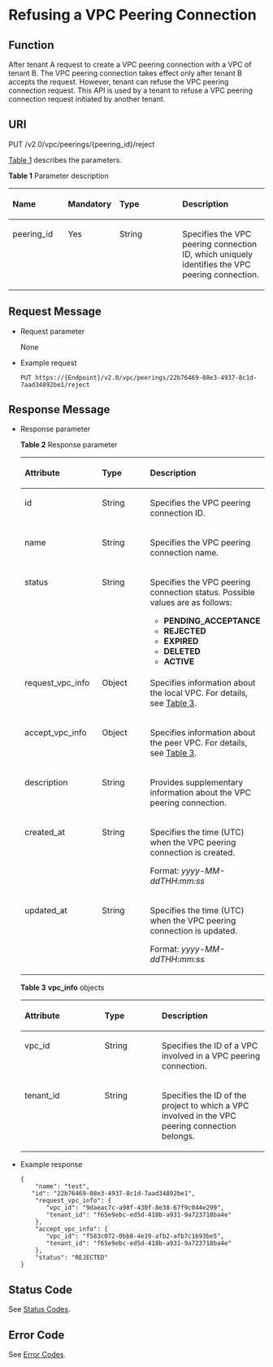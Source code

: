 # Refusing a VPC Peering Connection<a name="vpc_peering_0005"></a>

## Function<a name="section721020365912"></a>

After tenant A request to create a VPC peering connection with a VPC of tenant B. The VPC peering connection takes effect only after tenant B accepts the request. However, tenant can refuse the VPC peering connection request. This API is used by a tenant to refuse a VPC peering connection request initiated by another tenant. 

## URI<a name="section1621114361197"></a>

PUT /v2.0/vpc/peerings/\{peering\_id\}/reject

[Table 1](#table18880184689)  describes the parameters.

**Table  1**  Parameter description

<a name="table18880184689"></a>
<table><thead align="left"><tr id="row13968641385"><th class="cellrowborder" valign="top" width="22.222222222222225%" id="mcps1.2.5.1.1"><p id="p209684410817"><a name="p209684410817"></a><a name="p209684410817"></a><strong id="b842352706195711"><a name="b842352706195711"></a><a name="b842352706195711"></a>Name</strong></p>
</th>
<th class="cellrowborder" valign="top" width="14.14141414141414%" id="mcps1.2.5.1.2"><p id="p69681441386"><a name="p69681441386"></a><a name="p69681441386"></a><strong id="b84235270615219"><a name="b84235270615219"></a><a name="b84235270615219"></a>Mandatory</strong></p>
</th>
<th class="cellrowborder" valign="top" width="27.27272727272727%" id="mcps1.2.5.1.3"><p id="p1096813412811"><a name="p1096813412811"></a><a name="p1096813412811"></a><strong id="b842352706145623"><a name="b842352706145623"></a><a name="b842352706145623"></a>Type</strong></p>
</th>
<th class="cellrowborder" valign="top" width="36.36363636363636%" id="mcps1.2.5.1.4"><p id="p139686416813"><a name="p139686416813"></a><a name="p139686416813"></a><strong id="b8423527061645"><a name="b8423527061645"></a><a name="b8423527061645"></a>Description</strong></p>
</th>
</tr>
</thead>
<tbody><tr id="row19681041189"><td class="cellrowborder" valign="top" width="22.222222222222225%" headers="mcps1.2.5.1.1 "><p id="p1013244217196"><a name="p1013244217196"></a><a name="p1013244217196"></a>peering_id</p>
</td>
<td class="cellrowborder" valign="top" width="14.14141414141414%" headers="mcps1.2.5.1.2 "><p id="p1797015416817"><a name="p1797015416817"></a><a name="p1797015416817"></a>Yes</p>
</td>
<td class="cellrowborder" valign="top" width="27.27272727272727%" headers="mcps1.2.5.1.3 "><p id="p19701411813"><a name="p19701411813"></a><a name="p19701411813"></a>String</p>
</td>
<td class="cellrowborder" valign="top" width="36.36363636363636%" headers="mcps1.2.5.1.4 "><p id="p109701641488"><a name="p109701641488"></a><a name="p109701641488"></a>Specifies the VPC peering connection ID, which uniquely identifies the VPC peering connection.</p>
</td>
</tr>
</tbody>
</table>

## Request Message<a name="section621715361794"></a>

-   Request parameter

    None

-   Example request

    ```
    PUT https://{Endpoint}/v2.0/vpc/peerings/22b76469-08e3-4937-8c1d-7aad34892be1/reject
    ```


## Response Message<a name="section132183368912"></a>

-   Response parameter

    **Table  2**  Response parameter

    <a name="table14258131481112"></a>
    <table><thead align="left"><tr id="row1525861441116"><th class="cellrowborder" valign="top" width="32.81%" id="mcps1.2.4.1.1"><p id="p625881431111"><a name="p625881431111"></a><a name="p625881431111"></a><strong id="b7842554286"><a name="b7842554286"></a><a name="b7842554286"></a>Attribute</strong></p>
    </th>
    <th class="cellrowborder" valign="top" width="23.43%" id="mcps1.2.4.1.2"><p id="p325891414115"><a name="p325891414115"></a><a name="p325891414115"></a><strong id="b384536142817"><a name="b384536142817"></a><a name="b384536142817"></a>Type</strong></p>
    </th>
    <th class="cellrowborder" valign="top" width="43.76%" id="mcps1.2.4.1.3"><p id="p1325811410110"><a name="p1325811410110"></a><a name="p1325811410110"></a><strong id="b183211822815"><a name="b183211822815"></a><a name="b183211822815"></a>Description</strong></p>
    </th>
    </tr>
    </thead>
    <tbody><tr id="row195391034944"><td class="cellrowborder" valign="top" width="32.81%" headers="mcps1.2.4.1.1 "><p id="p1053943410414"><a name="p1053943410414"></a><a name="p1053943410414"></a>id</p>
    </td>
    <td class="cellrowborder" valign="top" width="23.43%" headers="mcps1.2.4.1.2 "><p id="p753963414417"><a name="p753963414417"></a><a name="p753963414417"></a>String</p>
    </td>
    <td class="cellrowborder" valign="top" width="43.76%" headers="mcps1.2.4.1.3 "><p id="p17539123411413"><a name="p17539123411413"></a><a name="p17539123411413"></a>Specifies the VPC peering connection ID.</p>
    </td>
    </tr>
    <tr id="row6258114111117"><td class="cellrowborder" valign="top" width="32.81%" headers="mcps1.2.4.1.1 "><p id="p2258514141119"><a name="p2258514141119"></a><a name="p2258514141119"></a>name</p>
    </td>
    <td class="cellrowborder" valign="top" width="23.43%" headers="mcps1.2.4.1.2 "><p id="p172581414111119"><a name="p172581414111119"></a><a name="p172581414111119"></a>String</p>
    </td>
    <td class="cellrowborder" valign="top" width="43.76%" headers="mcps1.2.4.1.3 "><p id="p225811149115"><a name="p225811149115"></a><a name="p225811149115"></a>Specifies the VPC peering connection name.</p>
    </td>
    </tr>
    <tr id="row45401734847"><td class="cellrowborder" valign="top" width="32.81%" headers="mcps1.2.4.1.1 "><p id="p354083416417"><a name="p354083416417"></a><a name="p354083416417"></a>status</p>
    </td>
    <td class="cellrowborder" valign="top" width="23.43%" headers="mcps1.2.4.1.2 "><p id="p11540034946"><a name="p11540034946"></a><a name="p11540034946"></a>String</p>
    </td>
    <td class="cellrowborder" valign="top" width="43.76%" headers="mcps1.2.4.1.3 "><p id="p11298143785016"><a name="p11298143785016"></a><a name="p11298143785016"></a>Specifies the VPC peering connection status. Possible values are as follows:</p>
    <a name="ul6640134318521"></a><a name="ul6640134318521"></a><ul id="ul6640134318521"><li><strong id="b18672171842812"><a name="b18672171842812"></a><a name="b18672171842812"></a>PENDING_ACCEPTANCE</strong></li><li><strong id="b09601719162819"><a name="b09601719162819"></a><a name="b09601719162819"></a>REJECTED</strong></li><li><strong id="b15732152416282"><a name="b15732152416282"></a><a name="b15732152416282"></a>EXPIRED</strong></li><li><strong id="b145291426192816"><a name="b145291426192816"></a><a name="b145291426192816"></a>DELETED</strong></li><li><strong id="b107851929182819"><a name="b107851929182819"></a><a name="b107851929182819"></a>ACTIVE</strong></li></ul>
    </td>
    </tr>
    <tr id="row925801431119"><td class="cellrowborder" valign="top" width="32.81%" headers="mcps1.2.4.1.1 "><p id="p825911451110"><a name="p825911451110"></a><a name="p825911451110"></a>request_vpc_info</p>
    </td>
    <td class="cellrowborder" valign="top" width="23.43%" headers="mcps1.2.4.1.2 "><p id="p1425911414113"><a name="p1425911414113"></a><a name="p1425911414113"></a>Object</p>
    </td>
    <td class="cellrowborder" valign="top" width="43.76%" headers="mcps1.2.4.1.3 "><p id="p12259181441112"><a name="p12259181441112"></a><a name="p12259181441112"></a>Specifies information about the local VPC. For details, see <a href="#table1125991417114">Table 3</a>.</p>
    </td>
    </tr>
    <tr id="row0259161401118"><td class="cellrowborder" valign="top" width="32.81%" headers="mcps1.2.4.1.1 "><p id="p725941415110"><a name="p725941415110"></a><a name="p725941415110"></a>accept_vpc_info</p>
    </td>
    <td class="cellrowborder" valign="top" width="23.43%" headers="mcps1.2.4.1.2 "><p id="p14259111441119"><a name="p14259111441119"></a><a name="p14259111441119"></a>Object</p>
    </td>
    <td class="cellrowborder" valign="top" width="43.76%" headers="mcps1.2.4.1.3 "><p id="p1225921416112"><a name="p1225921416112"></a><a name="p1225921416112"></a>Specifies information about the peer VPC. For details, see <a href="#table1125991417114">Table 3</a>.</p>
    </td>
    </tr>
    <tr id="row17791105316527"><td class="cellrowborder" valign="top" width="32.81%" headers="mcps1.2.4.1.1 "><p id="p9792195385219"><a name="p9792195385219"></a><a name="p9792195385219"></a>description</p>
    </td>
    <td class="cellrowborder" valign="top" width="23.43%" headers="mcps1.2.4.1.2 "><p id="p3792205365218"><a name="p3792205365218"></a><a name="p3792205365218"></a>String</p>
    </td>
    <td class="cellrowborder" valign="top" width="43.76%" headers="mcps1.2.4.1.3 "><p id="p10792953155215"><a name="p10792953155215"></a><a name="p10792953155215"></a>Provides supplementary information about the VPC peering connection.</p>
    </td>
    </tr>
    <tr id="row4121155915218"><td class="cellrowborder" valign="top" width="32.81%" headers="mcps1.2.4.1.1 "><p id="p1312155914528"><a name="p1312155914528"></a><a name="p1312155914528"></a>created_at</p>
    </td>
    <td class="cellrowborder" valign="top" width="23.43%" headers="mcps1.2.4.1.2 "><p id="p201218597524"><a name="p201218597524"></a><a name="p201218597524"></a>String</p>
    </td>
    <td class="cellrowborder" valign="top" width="43.76%" headers="mcps1.2.4.1.3 "><p id="p1395374115919"><a name="p1395374115919"></a><a name="p1395374115919"></a>Specifies the time (UTC) when the VPC peering connection is created.</p>
    <p id="p65980291419"><a name="p65980291419"></a><a name="p65980291419"></a>Format: <em id="i562317377307"><a name="i562317377307"></a><a name="i562317377307"></a>yyyy-MM-ddTHH:mm:ss</em></p>
    </td>
    </tr>
    <tr id="row15465113115319"><td class="cellrowborder" valign="top" width="32.81%" headers="mcps1.2.4.1.1 "><p id="p74651838533"><a name="p74651838533"></a><a name="p74651838533"></a>updated_at</p>
    </td>
    <td class="cellrowborder" valign="top" width="23.43%" headers="mcps1.2.4.1.2 "><p id="p8465203125315"><a name="p8465203125315"></a><a name="p8465203125315"></a>String</p>
    </td>
    <td class="cellrowborder" valign="top" width="43.76%" headers="mcps1.2.4.1.3 "><p id="p271618182568"><a name="p271618182568"></a><a name="p271618182568"></a>Specifies the time (UTC) when the VPC peering connection is updated.</p>
    <p id="p187161918125617"><a name="p187161918125617"></a><a name="p187161918125617"></a>Format: <em id="i813014313367"><a name="i813014313367"></a><a name="i813014313367"></a>yyyy-MM-ddTHH:mm:ss</em></p>
    </td>
    </tr>
    </tbody>
    </table>

    **Table  3** **vpc\_info**  objects

    <a name="table1125991417114"></a>
    <table><thead align="left"><tr id="row1725931413118"><th class="cellrowborder" valign="top" width="32.81%" id="mcps1.2.4.1.1"><p id="p122592014121114"><a name="p122592014121114"></a><a name="p122592014121114"></a><strong id="b1485913815363"><a name="b1485913815363"></a><a name="b1485913815363"></a>Attribute</strong></p>
    </th>
    <th class="cellrowborder" valign="top" width="23.43%" id="mcps1.2.4.1.2"><p id="p11259121417111"><a name="p11259121417111"></a><a name="p11259121417111"></a><strong id="b2946742193710"><a name="b2946742193710"></a><a name="b2946742193710"></a>Type</strong></p>
    </th>
    <th class="cellrowborder" valign="top" width="43.76%" id="mcps1.2.4.1.3"><p id="p17259191412115"><a name="p17259191412115"></a><a name="p17259191412115"></a><strong id="b11720134353715"><a name="b11720134353715"></a><a name="b11720134353715"></a>Description</strong></p>
    </th>
    </tr>
    </thead>
    <tbody><tr id="row4259191411115"><td class="cellrowborder" valign="top" width="32.81%" headers="mcps1.2.4.1.1 "><p id="p1125911141118"><a name="p1125911141118"></a><a name="p1125911141118"></a>vpc_id</p>
    </td>
    <td class="cellrowborder" valign="top" width="23.43%" headers="mcps1.2.4.1.2 "><p id="p1026031417117"><a name="p1026031417117"></a><a name="p1026031417117"></a>String</p>
    </td>
    <td class="cellrowborder" valign="top" width="43.76%" headers="mcps1.2.4.1.3 "><p id="p926061418117"><a name="p926061418117"></a><a name="p926061418117"></a>Specifies the ID of a VPC involved in a VPC peering connection.</p>
    </td>
    </tr>
    <tr id="row1326013145116"><td class="cellrowborder" valign="top" width="32.81%" headers="mcps1.2.4.1.1 "><p id="p72601514191115"><a name="p72601514191115"></a><a name="p72601514191115"></a>tenant_id</p>
    </td>
    <td class="cellrowborder" valign="top" width="23.43%" headers="mcps1.2.4.1.2 "><p id="p3260171410114"><a name="p3260171410114"></a><a name="p3260171410114"></a>String</p>
    </td>
    <td class="cellrowborder" valign="top" width="43.76%" headers="mcps1.2.4.1.3 "><p id="p326071415115"><a name="p326071415115"></a><a name="p326071415115"></a>Specifies the ID of the project to which a VPC involved in the VPC peering connection belongs.</p>
    </td>
    </tr>
    </tbody>
    </table>

-   Example response

    ```
    {
        "name": "test", 
       "id": "22b76469-08e3-4937-8c1d-7aad34892be1",
        "request_vpc_info": {
           "vpc_id": "9daeac7c-a98f-430f-8e38-67f9c044e299",
           "tenant_id": "f65e9ebc-ed5d-418b-a931-9a723718ba4e"
        },
        "accept_vpc_info": {
           "vpc_id": "f583c072-0bb8-4e19-afb2-afb7c1693be5",
           "tenant_id": "f65e9ebc-ed5d-418b-a931-9a723718ba4e"
        }, 
        "status": "REJECTED"
    }
    ```


## Status Code<a name="section31981619"></a>

See  [Status Codes](status-codes.md).

## Error Code<a name="section85821649202813"></a>

See  [Error Codes](error-codes.md).

